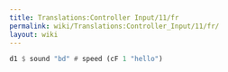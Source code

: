```yaml
---
title: Translations:Controller Input/11/fr
permalink: wiki/Translations:Controller_Input/11/fr/
layout: wiki
---
```


``` haskell
d1 $ sound "bd" # speed (cF 1 "hello")
```
